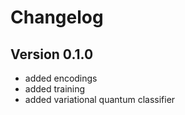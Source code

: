 # Changelog

## Version 0.1.0
* added encodings
* added training
* added variational quantum classifier
